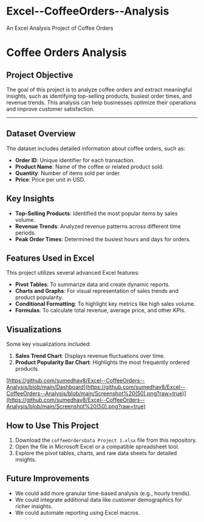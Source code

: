 # Excel--CoffeeOrders--Analysis
An Excel Analysis Project of Coffee Orders
# Coffee Orders Analysis

##  Project Objective  
The goal of this project is to analyze coffee orders and extract meaningful insights, such as identifying top-selling products, busiest order times, and revenue trends. This analysis can help businesses optimize their operations and improve customer satisfaction.

---

##  Dataset Overview  
The dataset includes detailed information about coffee orders, such as:  
- **Order ID**: Unique identifier for each transaction.  
- **Product Name**: Name of the coffee or related product sold.  
- **Quantity**: Number of items sold per order.  
- **Price**: Price per unit in USD.  

##  Key Insights  
- **Top-Selling Products**: Identified the most popular items by sales volume.  
- **Revenue Trends**: Analyzed revenue patterns across different time periods.  
- **Peak Order Times**: Determined the busiest hours and days for orders. 

##  Features Used in Excel  
This project utilizes several advanced Excel features:  
- **Pivot Tables**: To summarize data and create dynamic reports.  
- **Charts and Graphs**: For visual representation of sales trends and product popularity.  
- **Conditional Formatting**: To highlight key metrics like high sales volume.  
- **Formulas**: To calculate total revenue, average price, and other KPIs.

##  Visualizations  
Some key visualizations included:  
1. **Sales Trend Chart**: Displays revenue fluctuations over time.  
2. **Product Popularity Bar Chart**: Highlights the most frequently ordered products.

[https://github.com/sumedhav8/Excel--CoffeeOrders--Analysis/blob/main/Dashboard](https://github.com/sumedhav8/Excel--CoffeeOrders--Analysis/blob/main/Screenshot%20(50).png?raw=true)](https://github.com/sumedhav8/Excel--CoffeeOrders--Analysis/blob/main/Screenshot%20(50).png?raw=true)

##  How to Use This Project  
1. Download the `coffeeOrdersData Project 1.xlsx` file from this repository.  
2. Open the file in Microsoft Excel or a compatible spreadsheet tool.  
3. Explore the pivot tables, charts, and raw data sheets for detailed insights.  


##  Future Improvements  
-  We could add more granular time-based analysis (e.g., hourly trends).  
- We could integrate additional data like customer demographics for richer insights.  
- We could automate reporting using Excel macros.  


